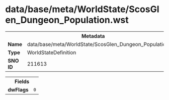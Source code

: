 <h1>data/base/meta/WorldState/ScosGlen_Dungeon_Population.wst</h1><table><tr><th colspan="100%">Metadata</th></tr><tr><td><b>Name</b></td><td>data/base/meta/WorldState/ScosGlen_Dungeon_Population.wst</td></tr><tr><td><b>Type</b></td><td>WorldStateDefinition</td></tr><tr><td><b>SNO ID</b></td><td>211613</td></tr></table>

<table><tr><th colspan="100%">Fields</th></tr><tr><td><b>dwFlags</b></td><td><code>0</code></td></tr></table>

